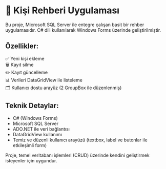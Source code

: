 # 📒 Kişi Rehberi Uygulaması

Bu proje, Microsoft SQL Server ile entegre çalışan basit bir rehber uygulamasıdır. C# dili kullanılarak Windows Forms üzerinde geliştirilmiştir.

## Özellikler:
✅ Yeni kişi ekleme  
🗑️ Kayıt silme  
✏️ Kayıt güncelleme  
📊 Verileri DataGridView ile listeleme  
🗂️ Kullanıcı dostu arayüz (2 GroupBox ile düzenlenmiş)  

## Teknik Detaylar:
- C# (Windows Forms)
- Microsoft SQL Server
- ADO.NET ile veri bağlantısı
- DataGridView kullanımı
- Temiz ve düzenli kullanıcı arayüzü (textbox, label ve butonlar ile etkileşimli form)

Proje, temel veritabanı işlemleri (CRUD) üzerinde kendini geliştirmek isteyenler için uygundur.
